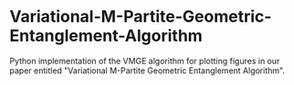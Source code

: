 # Variational-M-Partite-Geometric-Entanglement-Algorithm
Python implementation of the VMGE algorithm for plotting figures in our paper entitled "Variational M-Partite Geometric Entanglement Algorithm".
